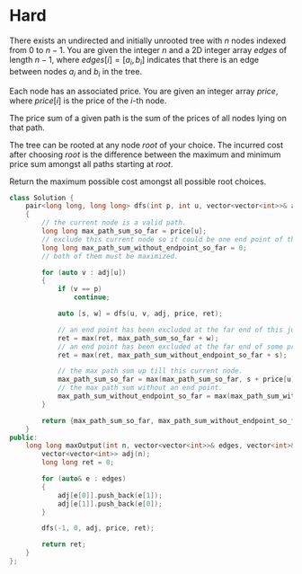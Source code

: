 # Hard

There exists an undirected and initially unrooted tree with $n$ nodes indexed from $0$ to $n - 1$. You are given the integer $n$ and a 2D integer array $edges$ of length $n - 1$, where $edges[i] = [a_i, b_i]$ indicates that there is an edge between nodes $a_i$ and $b_i$ in the tree.

Each node has an associated price. You are given an integer array $price$, where $price[i]$ is the price of the $i$-th node.

The price sum of a given path is the sum of the prices of all nodes lying on that path.

The tree can be rooted at any node $root$ of your choice. The incurred cost after choosing $root$ is the difference between the maximum and minimum price sum amongst all paths starting at $root$.

Return the maximum possible cost amongst all possible root choices.

```cpp
class Solution {
    pair<long long, long long> dfs(int p, int u, vector<vector<int>>& adj, vector<int>& price, long long& ret)
    {
        // the current node is a valid path.
        long long max_path_sum_so_far = price[u];
        // exclude this current node so it could be one end point of the optimized path.
        long long max_path_sum_without_endpoint_so_far = 0;
        // both of them must be maximized.

        for (auto v : adj[u])
        {
            if (v == p)
                continue;

            auto [s, w] = dfs(u, v, adj, price, ret);

            // an end point has been excluded at the far end of this just visited subtree.
            ret = max(ret, max_path_sum_so_far + w);
            // an end point has been excluded at the far end of some previous visited subtree.
            ret = max(ret, max_path_sum_without_endpoint_so_far + s);

            // the max path sum up till this current node.
            max_path_sum_so_far = max(max_path_sum_so_far, s + price[u]);
            // the max path sum without an end point.
            max_path_sum_without_endpoint_so_far = max(max_path_sum_without_endpoint_so_far, w + price[u]);
        }

        return {max_path_sum_so_far, max_path_sum_without_endpoint_so_far};
    }
public:
    long long maxOutput(int n, vector<vector<int>>& edges, vector<int>& price) {
        vector<vector<int>> adj(n);
        long long ret = 0;

        for (auto& e : edges)
        {
            adj[e[0]].push_back(e[1]);
            adj[e[1]].push_back(e[0]);
        }

        dfs(-1, 0, adj, price, ret);

        return ret;
    }
};
```
